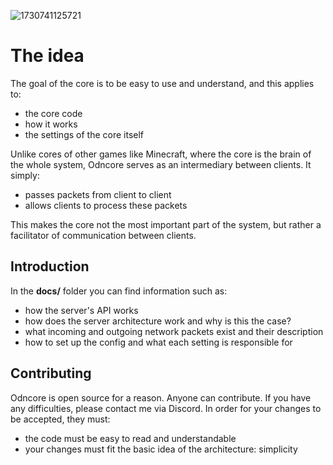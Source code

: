 ![1730741125721](https://github.com/user-attachments/assets/be5e55ca-c7f4-41f7-9e13-717e094add34)
# The idea
The goal of the core is to be easy to use and understand, and this applies to:
- the core code
- how it works
- the settings of the core itself

Unlike cores of other games like Minecraft, where the core is the brain of the whole system, Odncore serves as an intermediary between clients. It simply:
- passes packets from client to client
- allows clients to process these packets

This makes the core not the most important part of the system, but rather a facilitator of communication between clients.

## Introduction
In the **docs/** folder you can find information such as:
- how the server's API works
- how does the server architecture work and why is this the case?
- what incoming and outgoing network packets exist and their description
- how to set up the config and what each setting is responsible for

## Contributing
Odncore is open source for a reason. Anyone can contribute. If you have any difficulties, please contact me via Discord. In order for your changes to be accepted, they must:
- the code must be easy to read and understandable
- your changes must fit the basic idea of the architecture: simplicity
